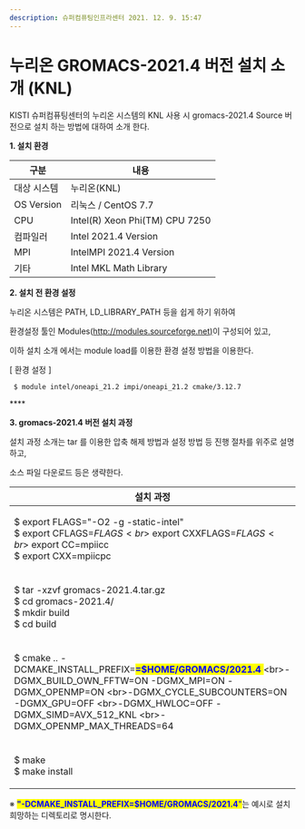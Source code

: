 ```yaml
---
description: 슈퍼컴퓨팅인프라센터 2021. 12. 9. 15:47
---
```


# 누리온 GROMACS-2021.4 버전 설치 소개 (KNL)

KISTI 슈퍼컴퓨팅센터의 누리온 시스템의 KNL 사용 시  gromacs-2021.4 Source 버전으로 설치 하는 방법에 대하여 소개 한다.

&#x20;

**1. 설치 환경**

| 구분           | 내용                              |
| ------------ | ------------------------------- |
|  대상 시스템      |  누리온(KNL)                       |
|  OS Version  |  리눅스 / CentOS 7.7               |
|  CPU         |  Intel(R) Xeon Phi(TM) CPU 7250 |
|  컴파일러        |  Intel 2021.4 Version           |
|  MPI         |  IntelMPI 2021.4 Version        |
|  기타          |  Intel MKL Math Library         |

&#x20;

**2. 설치 전 환경 설정**

&#x20;  누리온 시스템은 PATH, LD\_LIBRARY\_PATH 등을 쉽게 하기 위하여&#x20;

&#x20; 환경설정 툴인 Modules([http://modules.sourceforge.net)](http://modules.sourceforge.net\)/)이 구성되어 있고,

&#x20; 이하 설치 소개 에서는 module load를 이용한 환경 설정 방법을 이용한다.

&#x20;

\[ 환경 설정 ]

```
 $ module intel/oneapi_21.2 impi/oneapi_21.2 cmake/3.12.7
```

&#x20;****&#x20;

**3. gromacs-2021.4 버전 설치 과정**

&#x20;설치 과정 소개는 tar 를 이용한 압축 해제 방법과 설정 방법 등 진행 절차를 위주로 설명하고,

&#x20;소스 파일 다운로드 등은 생략한다. &#x20;

| 설치 과정                                                                                                                                                                                                                                                                                                                                                                                                                                                                                                                                                                                                    |
| -------------------------------------------------------------------------------------------------------------------------------------------------------------------------------------------------------------------------------------------------------------------------------------------------------------------------------------------------------------------------------------------------------------------------------------------------------------------------------------------------------------------------------------------------------------------------------------------------------- |
| <p>$ export FLAGS="-O2 -g -static-intel"<br>$ export CFLAGS=$FLAGS <br>$ export CXXFLAGS=$FLAGS <br>$ export CC=mpiicc <br>$ export CXX=mpiicpc<br><br><br>$ tar -xzvf gromacs-2021.4.tar.gz<br>$ cd gromacs-2021.4/<br>$ mkdir build<br>$ cd build<br><br><br>$ cmake .. -DCMAKE_INSTALL_PREFIX=<mark style="color:blue;"><strong>=$HOME/GROMACS/2021.4</strong> </mark> \<br>-DGMX_BUILD_OWN_FFTW=ON -DGMX_MPI=ON -DGMX_OPENMP=ON \<br>-DGMX_CYCLE_SUBCOUNTERS=ON -DGMX_GPU=OFF \<br>-DGMX_HWLOC=OFF -DGMX_SIMD=AVX_512_KNL \<br>-DGMX_OPENMP_MAX_THREADS=64<br><br><br> $ make<br> $ make install</p> |

※ <mark style="color:blue;">**"-DCMAKE\_INSTALL\_PREFIX=$HOME/GROMACS/2021.4**</mark><mark style="color:blue;">"</mark>는 예시로 설치 희망하는 디렉토리로 명시한다.
